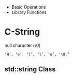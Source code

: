 
- Basic Operations
- Library Functions
# C-String
null character (\0)
```
‘H’, ‘e’, ‘l’, ‘l’, ‘o’, ‘\0.’
```
## std::string Class